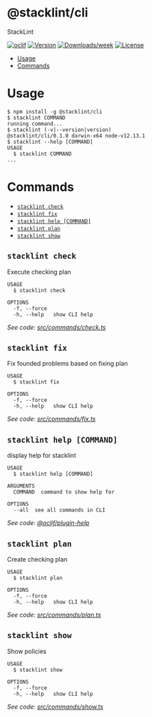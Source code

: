 @stacklint/cli
==============

StackLint

[![oclif](https://img.shields.io/badge/cli-oclif-brightgreen.svg)](https://oclif.io)
[![Version](https://img.shields.io/npm/v/@stacklint/cli.svg)](https://npmjs.org/package/@stacklint/cli)
[![Downloads/week](https://img.shields.io/npm/dw/@stacklint/cli.svg)](https://npmjs.org/package/@stacklint/cli)
[![License](https://img.shields.io/npm/l/@stacklint/cli.svg)](https://github.com/stacklint/stacklint/blob/master/LICENSE)

<!-- toc -->
* [Usage](#usage)
* [Commands](#commands)
<!-- tocstop -->
# Usage
<!-- usage -->
```sh-session
$ npm install -g @stacklint/cli
$ stacklint COMMAND
running command...
$ stacklint (-v|--version|version)
@stacklint/cli/0.1.0 darwin-x64 node-v12.13.1
$ stacklint --help [COMMAND]
USAGE
  $ stacklint COMMAND
...
```
<!-- usagestop -->
# Commands
<!-- commands -->
* [`stacklint check`](#stacklint-check)
* [`stacklint fix`](#stacklint-fix)
* [`stacklint help [COMMAND]`](#stacklint-help-command)
* [`stacklint plan`](#stacklint-plan)
* [`stacklint show`](#stacklint-show)

## `stacklint check`

Execute checking plan

```
USAGE
  $ stacklint check

OPTIONS
  -f, --force
  -h, --help   show CLI help
```

_See code: [src/commands/check.ts](https://github.com/stacklint/stacklint/blob/v0.1.0/src/commands/check.ts)_

## `stacklint fix`

Fix founded problems based on fixing plan

```
USAGE
  $ stacklint fix

OPTIONS
  -f, --force
  -h, --help   show CLI help
```

_See code: [src/commands/fix.ts](https://github.com/stacklint/stacklint/blob/v0.1.0/src/commands/fix.ts)_

## `stacklint help [COMMAND]`

display help for stacklint

```
USAGE
  $ stacklint help [COMMAND]

ARGUMENTS
  COMMAND  command to show help for

OPTIONS
  --all  see all commands in CLI
```

_See code: [@oclif/plugin-help](https://github.com/oclif/plugin-help/blob/v2.2.3/src/commands/help.ts)_

## `stacklint plan`

Create checking plan

```
USAGE
  $ stacklint plan

OPTIONS
  -f, --force
  -h, --help   show CLI help
```

_See code: [src/commands/plan.ts](https://github.com/stacklint/stacklint/blob/v0.1.0/src/commands/plan.ts)_

## `stacklint show`

Show policies

```
USAGE
  $ stacklint show

OPTIONS
  -f, --force
  -h, --help   show CLI help
```

_See code: [src/commands/show.ts](https://github.com/stacklint/stacklint/blob/v0.1.0/src/commands/show.ts)_
<!-- commandsstop -->
